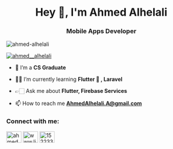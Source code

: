 <h1 align="center">Hey 👋, I'm Ahmed Alhelali</h1>
<h3 align="center">Mobile Apps Developer</h3>

<p align="left"> <img src="https://komarev.com/ghpvc/?username=ahmed-alhelali&label=Profile%20views&color=0e75b6&style=flat" alt="ahmed-alhelali" /> </p>

<p align="left"> <a href="https://twitter.com/ahmed__alhelali" target="blank"><img src="https://img.shields.io/twitter/follow/ahmed__alhelali?logo=twitter&style=for-the-badge" alt="ahmed__alhelali" /></a> </p>

- 🔭 I’m a **CS Graduate**

- 🤸‍♀️ I’m currently learning **Flutter 💙 , Laravel**

- 👉🏻 Ask me about **Flutter, Firebase Services**

- 📫 How to reach me **AhmedAlhelali.A@gmail.com**

<h3 align="left">Connect with me:</h3>
<p align="left">
<a href="https://twitter.com/ahmed__alhelali" target="blank"><img align="center" src="https://raw.githubusercontent.com/rahuldkjain/github-profile-readme-generator/master/src/images/icons/Social/twitter.svg" alt="ahmed__alhelali" height="30" width="40" /></a>
<a href="https://linkedin.com/in/www.linkedin.com/in/ahmed-alhelali-ahmed" target="blank"><img align="center" src="https://raw.githubusercontent.com/rahuldkjain/github-profile-readme-generator/master/src/images/icons/Social/linked-in-alt.svg" alt="www.linkedin.com/in/ahmed-alhelali-ahmed" height="30" width="40" /></a>
<a href="https://stackoverflow.com/users/21019717/ahmed-alhelali" target="blank"><img align="center" src="https://raw.githubusercontent.com/rahuldkjain/github-profile-readme-generator/master/src/images/icons/Social/stack-overflow.svg" alt="15223328" height="30" width="40" /></a>
</p>


